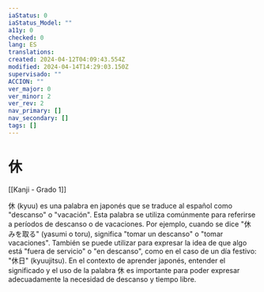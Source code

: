 ```yaml
---
iaStatus: 0
iaStatus_Model: ""
a11y: 0
checked: 0
lang: ES
translations: 
created: 2024-04-12T04:09:43.554Z
modified: 2024-04-14T14:29:03.150Z
supervisado: ""
ACCION: ""
ver_major: 0
ver_minor: 2
ver_rev: 2
nav_primary: []
nav_secondary: []
tags: []
---
```

# 休

[[Kanji - Grado 1]]

休 (kyuu) es una palabra en japonés que se traduce al español como "descanso" o "vacación". Esta palabra se utiliza comúnmente para referirse a períodos de descanso o de vacaciones. Por ejemplo, cuando se dice "休みを取る" (yasumi o toru), significa "tomar un descanso" o "tomar vacaciones". También se puede utilizar para expresar la idea de que algo está "fuera de servicio" o "en descanso", como en el caso de un día festivo: "休日" (kyuujitsu). En el contexto de aprender japonés, entender el significado y el uso de la palabra 休 es importante para poder expresar adecuadamente la necesidad de descanso y tiempo libre.
